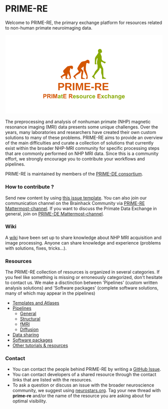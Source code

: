 # PRIME-RE
Welcome to PRIME-RE, the primary exchange platform for resources related to non-human primate neuroimaging data.    

![logo](images/social_preview_image.png)

The preprocessing and analysis of nonhuman primate (NHP) magnetic resonance imaging (MRI) data presents some unique challenges. Over the years, many laboratories and researchers have created their own custom solutions to many of these problems. PRIME-RE aims to provide an overview of the main difficulties and curate a collection of solutions that currently exist within the broader NHP-MRI community for specific processing steps that are commonly performed on NHP MRI data. Since this is a community effort, we strongly encourage you to contribute your workflows and pipelines. 

PRIME-RE is maintained by members of the [PRIME-DE consortium](http://fcon_1000.projects.nitrc.org/indi/indiPRIME.html). 

### How to contribute ?
Send new content by using [this issue template](https://github.com/PRIME-RE/prime-re.github.io/issues/new?assignees=&labels=new-resource&template=new-resource.md&title=%3CResource+Name%3E). You can also join our communication channel on the Brainhack Community via [PRIME-RE Mattermost-channel](https://mattermost.brainhack.org/brainhack/channels/compmri_resourcehub). If you want to discuss the Primate Data Exchange in general, join on [PRIME-DE Mattermost-channel](https://mattermost.brainhack.org/brainhack/channels/prime-de).

### Wiki
A [wiki](https://github.com/PRIME-RE/prime-re.github.io/wiki/) have been set up to share knowledge about NHP MRI acquisition and image processing. Anyone can share knowledge and experience (problems with solutions, fixes, tricks...).

### Resources
The PRIME-RE collection of resources is organized in several categories. If you feel like something is missing or erroneously categorized, don't hesitate to contact us. We make a disctinction between 'Pipelines' (custom written analysis solutions) and 'Software packages' (complete software solutions, many of which may appear in the pipelines)   

- [Templates and Atlases](templates_and_atlases.md)
- [Pipelines](pipelines.md)
    - [General](pipelines_general.md)       
    - [Structural](pipelines_structural.md)
    - [fMRI](pipelines_fmri.md)
    - [Diffusion](pipelines_diffusion.md)      
- [Data sharing](data_sharing.md)
- [Software packages](software_packages.md)
- [Other tutorials & resources](tutorials_resources.md)

### Contact     
- You can contact the people behind PRIME-RE by writing a [GitHub Issue](https://github.com/PRIME-RE/prime-re.github.io/issues/new?assignees=&labels=Contact&template=contact.md&title=[Contact]:&nbsp;%3Ctopic%3E).    
- You can contact developers of a shared resource through the contact links that are listed with the resources.    
- To ask a question or discuss an issue with the broader neuroscience community, we suggest using [neurostars.org](https://neurostars.org/). Tag your new thread with **prime-re** and/or the name of the resource you are asking about for optimal visibility.
